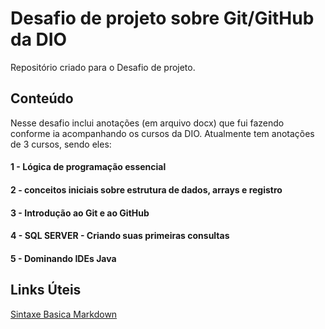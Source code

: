 # Desafio de projeto sobre Git/GitHub da DIO
Repositório criado para o Desafio de projeto.

## Conteúdo 
Nesse desafio inclui anotações (em arquivo docx) que fui fazendo conforme ia acompanhando os cursos da DIO.
Atualmente tem anotações de 3 cursos, sendo eles:
#### 1 - Lógica de programação essencial
#### 2 - conceitos iniciais sobre estrutura de dados, arrays e registro
#### 3 - Introdução ao Git e ao GitHub

#### 4 - SQL SERVER - Criando suas primeiras consultas

#### 5 - Dominando IDEs Java

## Links Úteis

[Sintaxe Basica Markdown](https://www.markdownguide.org/basic-syntax/)
